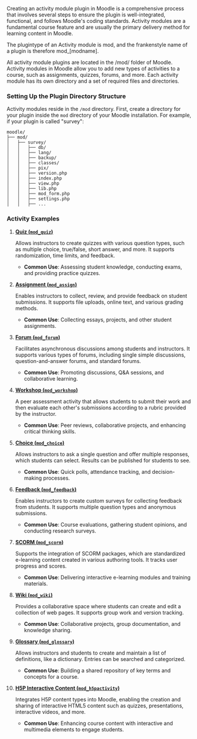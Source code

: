 Creating an activity module plugin in Moodle is a comprehensive process that involves several steps to ensure the plugin is well-integrated, functional, and follows Moodle's coding standards. Activity modules are a fundamental course feature and are usually the primary delivery method for learning content in Moodle.

The plugintype of an Activity module is mod, and the frankenstyle name of a plugin is therefore mod_[modname].

All activity module plugins are located in the /mod/ folder of Moodle. Activity modules in Moodle allow you to add new types of activities to a course, such as assignments, quizzes, forums, and more. Each activity module has its own directory and a set of required files and directories.

### Setting Up the Plugin Directory Structure

Activity modules reside in the `/mod` directory. First, create a directory for your plugin inside the `mod` directory of your Moodle installation. For example, if your plugin is called "survey":

```
moodle/
├── mod/
│   ├── survey/
│   │   ├── db/
│   │   ├── lang/
│   │   ├── backup/
│   │   ├── classes/
│   │   ├── pix/
│   │   ├── version.php
│   │   ├── index.php
│   │   ├── view.php
│   │   ├── lib.php
│   │   ├── mod_form.php
│   │   ├── settings.php
│   │   ├── ...
```

### Activity Examples

1. **[Quiz (`mod_quiz`)](https://docs.moodle.org/404/en/Quiz_activity)**

    Allows instructors to create quizzes with various question types, such as multiple choice, true/false, short answer, and more. It supports randomization, time limits, and feedback.
    
    - **Common Use**: Assessing student knowledge, conducting exams, and providing practice quizzes.

2. **[Assignment (`mod_assign`)](https://docs.moodle.org/404/en/Assignment_activity)**

    Enables instructors to collect, review, and provide feedback on student submissions. It supports file uploads, online text, and various grading methods.

    - **Common Use**: Collecting essays, projects, and other student assignments.

3. **[Forum (`mod_forum`)](https://docs.moodle.org/404/en/Forum_activity)**

    Facilitates asynchronous discussions among students and instructors. It supports various types of forums, including single simple discussions, question-and-answer forums, and standard forums.

    - **Common Use**: Promoting discussions, Q&A sessions, and collaborative learning.

4. **[Workshop (`mod_workshop`)](https://docs.moodle.org/404/en/Workshop_activity)**

    A peer assessment activity that allows students to submit their work and then evaluate each other's submissions according to a rubric provided by the instructor.

    - **Common Use**: Peer reviews, collaborative projects, and enhancing critical thinking skills.

5. **[Choice (`mod_choice`)](https://docs.moodle.org/404/en/Choice_activity)**

    Allows instructors to ask a single question and offer multiple responses, which students can select. Results can be published for students to see.

    - **Common Use**: Quick polls, attendance tracking, and decision-making processes.

6. **[Feedback (`mod_feedback`)](https://docs.moodle.org/404/en/Feedback_activity)**

    Enables instructors to create custom surveys for collecting feedback from students. It supports multiple question types and anonymous submissions.

    - **Common Use**: Course evaluations, gathering student opinions, and conducting research surveys.

7. **[SCORM (`mod_scorm`)](https://docs.moodle.org/404/en/SCORM_activity)**

    Supports the integration of SCORM packages, which are standardized e-learning content created in various authoring tools. It tracks user progress and scores.

    - **Common Use**: Delivering interactive e-learning modules and training materials.

8. **[Wiki (`mod_wiki`)](https://docs.moodle.org/404/en/Wiki_activity)**

    Provides a collaborative space where students can create and edit a collection of web pages. It supports group work and version tracking.

    - **Common Use**: Collaborative projects, group documentation, and knowledge sharing.

9. **[Glossary (`mod_glossary`)](https://docs.moodle.org/404/en/Glossary_activity)**

    Allows instructors and students to create and maintain a list of definitions, like a dictionary. Entries can be searched and categorized.

    - **Common Use**: Building a shared repository of key terms and concepts for a course.

10. **[H5P Interactive Content (`mod_h5pactivity`)](https://docs.moodle.org/404/en/H5P_activity)**

    Integrates H5P content types into Moodle, enabling the creation and sharing of interactive HTML5 content such as quizzes, presentations, interactive videos, and more.

    - **Common Use**: Enhancing course content with interactive and multimedia elements to engage students.
